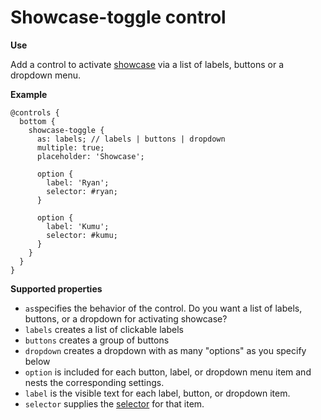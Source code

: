 # Showcase-toggle control

**Use**

Add a control to activate [showcase](../advanced-settings.md#showcasing) via a list of labels, buttons or a dropdown menu.

**Example**

```
@controls {
  bottom {
    showcase-toggle {
      as: labels; // labels | buttons | dropdown
      multiple: true;
      placeholder: 'Showcase';

      option {
        label: 'Ryan';
        selector: #ryan;
      }

      option {
        label: 'Kumu';
        selector: #kumu;
      }
    }
  }
}

```

**Supported properties**

* `as`specifies the behavior of the control. Do you want a list of labels, buttons, or a dropdown for activating showcase?
 * `labels` creates a list of clickable labels
 * `buttons` creates a group of buttons
 * `dropdown` creates a dropdown with as many "options" as you specify below
* `option` is included for each button, label, or dropdown menu item and nests the corresponding settings.
 *  `label` is the visible text for each label, button, or dropdown item.
 * `selector` supplies the [selector](../guides/selectors.html#selectors) for that item.
